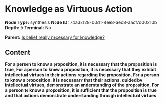 # Knowledge as Virtuous Action

**Node Type:** synthesis
**Node ID:** 74a38128-00d1-4ee8-aec8-aacf7d00210b
**Depth:** 5
**Terminal:** No

**Parent:** [Is belief really necessary for knowledge?](is-belief-really-necessary-for-knowledge-antithesis-fb4382c1-7a89-47d6-8a1b-1731bfbdde65.md)

## Content

**For a person to know a proposition, it is necessary that the proposition is true**, **For a person to know a proposition, it is necessary that they exhibit intellectual virtues in their actions regarding the proposition**, **For a person to know a proposition, it is necessary that their actions, guided by intellectual virtues, demonstrate an understanding of the proposition**, **For a person to know a proposition, it is sufficient that the proposition is true and that actions demonstrate understanding through intellectual virtues**
